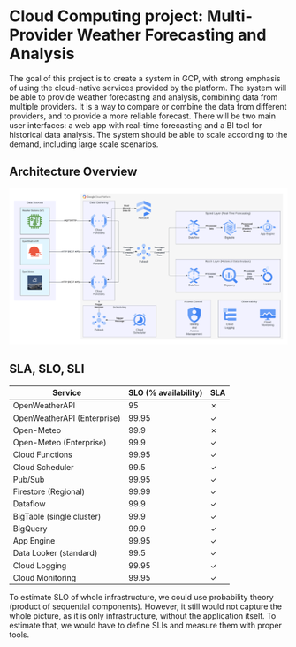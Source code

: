 # Cloud Computing project: Multi-Provider Weather Forecasting and Analysis

The goal of this project is to create a system in GCP, with strong emphasis of using the cloud-native services provided by the platform. The system will be able to provide weather forecasting and analysis, combining data from multiple providers. It is a way to compare or combine the data from different providers, and to provide a more reliable forecast. There will be two main user interfaces: a web app with real-time forecasting and a BI tool for historical data analysis. The system should be able to scale according to the demand, including large scale scenarios.

## Architecture Overview

![Architecture](/architecture.png)

## SLA, SLO, SLI

| Service | SLO (% availability) | SLA |
| --- | --- | --- |
| OpenWeatherAPI | 95 | &cross; |
| OpenWeatherAPI (Enterprise) | 99.95 | &check; |
| Open-Meteo | 99.9 | &cross; |
| Open-Meteo (Enterprise) | 99.9 | &check; |
| Cloud Functions | 99.95 | &check; |
| Cloud Scheduler | 99.5 | &check; |
| Pub/Sub | 99.95 | &check; |
| Firestore (Regional) | 99.99 | &check; |
| Dataflow | 99.9 | &check; |
| BigTable (single cluster) | 99.9 | &check; |
| BigQuery | 99.9 | &check; |
| App Engine | 99.95 | &check; |
| Data Looker (standard) | 99.5 | &check; |
| Cloud Logging | 99.95 | &check; |
| Cloud Monitoring | 99.95 | &check; |

To estimate SLO of whole infrastructure, we could use probability theory (product of sequential components). However, it still would not capture the whole picture, as it is only infrastructure, without the application itself. To estimate that, we would have to define SLIs and measure them with proper tools.